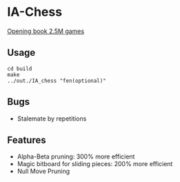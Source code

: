 # IA-Chess

[Opening book 2.5M games](https://mega.nz/file/fFl1CK4I#gMdpOIj_1FSgyxZzVhFHoJPsaeJYWjTjygSgOaUOTsQ)

## Usage
```
cd build
make
../out./IA_chess "fen(optional)"
```

## Bugs

+ Stalemate by repetitions

## Features
+ Alpha-Beta pruning: 300% more efficient
+ Magic bitboard for sliding pieces: 200% more efficient
+ Null Move Pruning